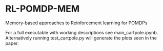 # RL-POMDP-MEM
Memory-based approaches to Reinforcement learning for POMDPs

For a full executable with working descriptions see main_cartpole.ipynb.
Alternatively running test_cartpole.py will generate the plots seen in the paper.
